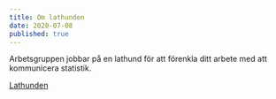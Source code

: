 ```yaml
---
title: Om lathunden
date: 2020-07-08
published: true
---
```


Arbetsgruppen jobbar på en lathund för att förenkla ditt arbete med att kommunicera statistik.

[Lathunden](/lathund-tillgangliga-tabeller-och-diagram)

